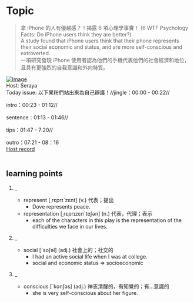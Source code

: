 # Topic

> 拿 iPhone 的人有優越感？！揭露 6 項心理學事實！ (6 WTF Psychology Facts: Do iPhone users think they are better?) <br>
> A study found that iPhone users think that their phone represents their social economic and status, and are more self-conscious and extroverted. <br>
> 一項研究發現 iPhone 使用者認為他們的手機代表他們的社會經濟和地位，且具有更強烈的自我意識和外向特質。 <br>

[![Image](https://cdn.voicetube.com/assets/thumbnails/QDdQKUe5zM8.jpg)](https://www.youtube.com/embed/QDdQKUe5zM8?rel=0&showinfo=0&cc_load_policy=0&controls=1&autoplay=1&iv_load_policy=3&playsinline=1&wmode=transparent&start=217&end=225&enablejsapi=1&origin=https://tw.voicetube.com&widgetid=1)<br>
Host: Seraya
<br>Today issue: 以下果粉們站出來為自己辯護！//jingle：00:00 - 00:22//

intro：00:23 - 01:12//

sentence：01:13 - 01:46//

tips：01:47 - 7:20//

outro：07:21 - 08：16
<br>
[Host record](https://cdn.voicetube.com/everyday_records/4589/1598629886.mp3)
<br><br>
## learning points
1. _
	* represent [͵rɛprɪˋzɛnt] (v.) 代表；提出
		- Dove represents peace.
	* representation [͵rɛprɪzɛnˋteʃən] (n.) 代表，代理；表示
		- each of the characters in this play is the representation of the difficulties we face in our lives.

2. _
	* social [ˋsoʃəl] (adj.) 社會上的；社交的
		- I had an active social life when I was at college.
		- social and economic status => socioeconomic

3. _
	* conscious [ˋkɑnʃəs] (adj.) 神志清醒的，有知覺的；有…意識的
		- she is very self-conscious about her figure.
